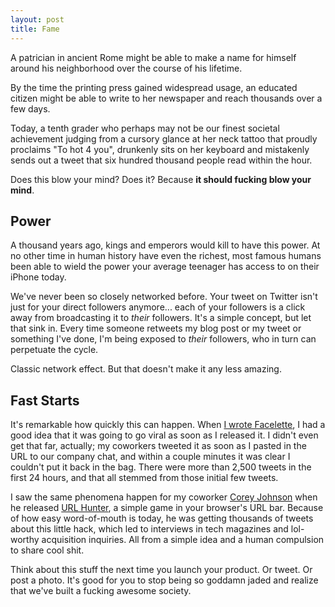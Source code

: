 ```yaml
---
layout: post
title: Fame
---
```


A patrician in ancient Rome might be able to make a name for himself around his
neighborhood over the course of his lifetime.

By the time the printing press gained widespread usage, an educated citizen
might be able to write to her newspaper and reach thousands over a few days.

Today, a tenth grader who perhaps may not be our finest societal achievement
judging from a cursory glance at her neck tattoo that proudly proclaims "To hot
4 you", drunkenly sits on her keyboard and mistakenly sends out a tweet that
six hundred thousand people read within the hour.

Does this blow your mind? Does it? Because **it should fucking blow your
mind**.

## Power

A thousand years ago, kings and emperors would kill to have this power. At no
other time in human history have even the richest, most famous humans been able
to wield the power your average teenager has access to on their iPhone today.

We've never been so closely networked before. Your tweet on Twitter isn't just
for your direct followers anymore... each of your followers is a click away
from broadcasting it to *their* followers. It's a simple concept, but let
that sink in. Every time someone retweets my blog post or my tweet or
something I've done, I'm being exposed to *their* followers, who in turn can
perpetuate the cycle.

Classic network effect. But that doesn't make it any less amazing.

## Fast Starts

It's remarkable how quickly this can happen. When [I wrote
Facelette][facelette], I had a good idea that it was going to go viral as soon
as I released it. I didn't even get that far, actually; my coworkers tweeted it
as soon as I pasted in the URL to our company chat, and within a couple minutes
it was clear I couldn't put it back in the bag. There were more than 2,500
tweets in the first 24 hours, and that all stemmed from those initial few
tweets.

I saw the same phenomena happen for my coworker [Corey Johnson][corey] when he
released [URL Hunter][probablygame], a simple game in your browser's URL bar.
Because of how easy word-of-mouth is today, he was getting thousands of tweets
about this little hack, which led to interviews in tech magazines and
lol-worthy acquisition inquiries. All from a simple idea and a human compulsion
to share cool shit.

Think about this stuff the next time you launch your product. Or tweet. Or post
a photo. It's good for you to stop being so goddamn jaded and realize that
we've built a fucking awesome society.

[facelette]: http://zachholman.com/2010/10/facelette-on-techcrunch-in-three-hours-and-zero-dollars/
[corey]: http://twitter.com/probablycorey
[probablygame]: http://probablyinteractive.com/url-hunter

